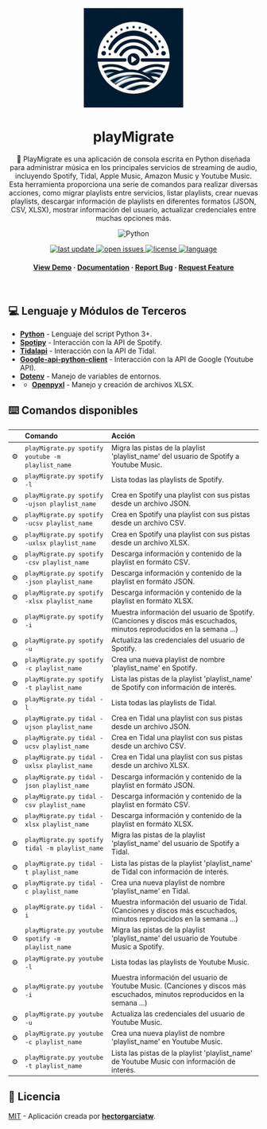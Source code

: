 <div align="center">

  <img src="assets/logov2.jpg" alt="logo" width="200" height="auto" />
  <h1>playMigrate</h1>
  
  <p>
    🎵 PlayMigrate es una aplicación de consola escrita en Python diseñada para administrar música en los principales servicios de streaming de audio, incluyendo Spotify, Tidal, Apple Music, Amazon Music y Youtube Music. Esta herramienta proporciona una serie de comandos para realizar diversas acciones, como migrar playlists entre servicios, listar playlists, crear nuevas playlists, descargar información de playlists en diferentes formatos (JSON, CSV, XLSX), mostrar información del usuario, actualizar credenciales entre muchas opciones más.
  </p>

![Python](https://img.shields.io/badge/-Python-blue)


<!-- Badges -->
<p>
  <a href="">
    <img src="https://img.shields.io/github/last-commit/hectorgarciatw/playMigrate" alt="last update" />
  </a>
  <a href="https://github.com/hectorgarciatw/playMigrate/issues/">
    <img src="https://img.shields.io/github/issues/hectorgarciatw/playMigrate" alt="open issues" />
  </a>
  <a href="https://github.com/hectorgarciatw/playMigrate/master/LICENSE">
    <img src="https://img.shields.io/github/license/hectorgarciatw/playMigrate" alt="license" />
  </a>
  <a href="https://github.com/hectorgarciatw/playMigrate">
    <img src="https://img.shields.io/github/languages/top/hectorgarciatw/playMigrate" alt="language" />
  </a> 
</p>
   
<h4>
    <a href="https://github.com/hectorgarciatw/playMigrate">View Demo</a>
  <span> · </span>
    <a href="https://github.com/hectorgarciatw/playMigrate">Documentation</a>
  <span> · </span>
    <a href="https://github.com/hectorgarciatw/playMigrate/issues/">Report Bug</a>
  <span> · </span>
    <a href="https://github.com/hectorgarciatw/playMigrate/issues/">Request Feature</a>
  </h4>
</div>

<br />

## 💻 Lenguaje y Módulos de Terceros

- [**Python**](https://www.python.org/downloads/) - Lenguaje del script Python 3+.
- [**Spotipy**](https://pypi.org/project/spotipy/) - Interacción con la API de Spotify.
- [**Tidalapi**](https://pypi.org/project/tidalapi/) - Interacción con la API de Tidal.
- [**Google-api-python-client**](https://pypi.org/project/google-api-python-client/) - Interacción con la API de Google (Youtube API).
- [**Dotenv**](https://pypi.org/project/python-dotenv/) - Manejo de variables de entornos.
- - [**Openpyxl**]([https://pypi.org/project/python-dotenv/](https://pypi.org/project/openpyxl/)) - Manejo y creación de archivos XLSX.

## ⌨️ Comandos disponibles

|     | Comando          | Acción                                        |
| :-- | :--------------- | :-------------------------------------------- |
| ⚙️  | `playMigrate.py spotify youtube -m playlist_name`        | Migra las pistas de la playlist 'playlist_name' del usuario de Spotify a Youtube Music. |
| ⚙️  | `playMigrate.py spotify -l` | Lista todas las playlists de Spotify.  |
| ⚙️  | `playMigrate.py spotify -ujson playlist_name` | Crea en Spotify una playlist con sus pistas desde un archivo JSON.  |
| ⚙️  | `playMigrate.py spotify -ucsv playlist_name` | Crea en Spotify una playlist con sus pistas desde un archivo CSV.  |
| ⚙️  | `playMigrate.py spotify -uxlsx playlist_name` | Crea en Spotify una playlist con sus pistas desde un archivo XLSX.  |
| ⚙️  | `playMigrate.py spotify -csv playlist_name` | Descarga información y contenido de la playlist en formáto CSV.  |
| ⚙️  | `playMigrate.py spotify -json playlist_name` | Descarga información y contenido de la playlist en formáto JSON.  |
| ⚙️  | `playMigrate.py spotify -xlsx playlist_name` | Descarga información y contenido de la playlist en formáto XLSX.  |
| ⚙️  | `playMigrate.py spotify -i`          | Muestra información del usuario de Spotify. (Canciones y discos más escuchados, minutos reproducidos en la semana ...)      |
| ⚙️  | `playMigrate.py spotify -u`        | Actualiza las credenciales del usuario de Spotify. |
| ⚙️  | `playMigrate.py spotify -c playlist_name`        | Crea una nueva playlist de nombre 'playlist_name' en Spotify. |
| ⚙️  | `playMigrate.py spotify -t playlist_name`        | Lista las pistas de la playlist 'playlist_name' de Spotify con información de interés. |
| ⚙️  | `playMigrate.py tidal -l` | Lista todas las playlists de Tidal.  |
| ⚙️  | `playMigrate.py tidal -ujson playlist_name` | Crea en Tidal una playlist con sus pistas desde un archivo JSON.  |
| ⚙️  | `playMigrate.py tidal -ucsv playlist_name` | Crea en Tidal una playlist con sus pistas desde un archivo CSV.  |
| ⚙️  | `playMigrate.py tidal -uxlsx playlist_name` | Crea en Tidal una playlist con sus pistas desde un archivo XLSX.  |
| ⚙️  | `playMigrate.py tidal -json playlist_name` | Descarga información y contenido de la playlist en formáto JSON.  |
| ⚙️  | `playMigrate.py tidal -csv playlist_name` | Descarga información y contenido de la playlist en formáto CSV.  |
| ⚙️  | `playMigrate.py tidal -xlsx playlist_name` | Descarga información y contenido de la playlist en formáto XLSX.  |
| ⚙️  | `playMigrate.py spotify tidal -m playlist_name`        | Migra las pistas de la playlist 'playlist_name' del usuario de Spotify a Tidal. |
| ⚙️  | `playMigrate.py tidal -t playlist_name`        | Lista las pistas de la playlist 'playlist_name' de Tidal con información de interés. |
| ⚙️  | `playMigrate.py tidal -c playlist_name`        | Crea una nueva playlist de nombre 'playlist_name' en Tidal. |
| ⚙️  | `playMigrate.py tidal -i`          | Muestra información del usuario de Tidal. (Canciones y discos más escuchados, minutos reproducidos en la semana ...)      |
| ⚙️  | `playMigrate.py youtube spotify -m playlist_name`        | Migra las pistas de la playlist 'playlist_name' del usuario de Youtube Music a Spotify. |
| ⚙️  | `playMigrate.py youtube -l` | Lista todas las playlists de Youtube Music.  |
| ⚙️  | `playMigrate.py youtube -i`          | Muestra información del usuario de Youtube Music. (Canciones y discos más escuchados, minutos reproducidos en la semana ...)      |
| ⚙️  | `playMigrate.py youtube -u`        | Actualiza las credenciales del usuario de Youtube Music. |
| ⚙️  | `playMigrate.py youtube -c playlist_name `        | Crea una nueva playlist de nombre 'playlist_name' en Youtube Music. |
| ⚙️  | `playMigrate.py youtube -t playlist_name`        | Lista las pistas de la playlist 'playlist_name' de Youtube Music con información de interés. |



## 💾 Licencia

[MIT](LICENSE.txt) - Aplicación creada por [**hectorgarciatw**](https://hectorgarcia.vercel.app/).
